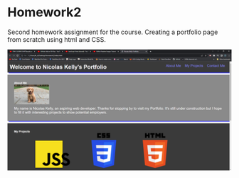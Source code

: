 # Homework2
Second homework assignment for the course. Creating a portfolio page from scratch using html and CSS.

![](assets/screenshot.png)
